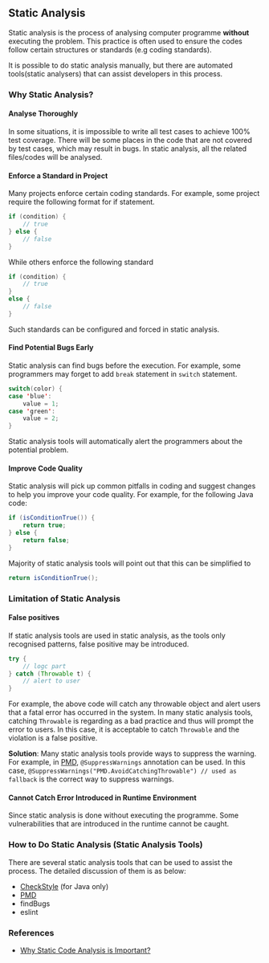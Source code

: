 ## Static Analysis
Static analysis is the process of analysing computer programme **without** executing the problem. This practice is often used to ensure the codes follow certain structures or standards (e.g coding standards).

It is possible to do static analysis manually, but there are automated tools(static analysers) that can assist developers in this process. 

### Why Static Analysis?

#### Analyse Thoroughly
In some situations, it is impossible to write all test cases to achieve 100% test coverage. There will be some places in the code that are not covered by test cases, which may result in bugs. In static analysis, all the related files/codes will be analysed.

#### Enforce a Standard in Project
Many projects enforce certain coding standards. For example, some project require the following format for if statement.

``` java
if (condition) {
	// true
} else {
	// false
}
``` 

While others enforce the following standard

``` java
if (condition) {
	// true
}
else {
	// false
}
```
Such standards can be configured and forced in static analysis.

#### Find Potential Bugs Early
Static analysis can find bugs before the execution. For example, some programmers may forget to add `break` statement in `switch` statement.

``` java
switch(color) {
case 'blue':
	value = 1;
case 'green':
	value = 2;
}
```
Static analysis tools will automatically alert the programmers about the potential problem.

#### Improve Code Quality
Static analysis will pick up common pitfalls in coding and suggest changes to help you improve your code quality. For example, for the following Java code:

``` java
if (isConditionTrue()) {
	return true;
} else {
	return false;
}
```
Majority of static analysis tools will point out that this can be simplified to

``` java
return isConditionTrue();
```

### Limitation of Static Analysis

#### False positives
If static analysis tools are used in static analysis, as the tools only recognised patterns, false positive may be introduced.

``` java
try {
	// logc part
} catch (Throwable t) {
	// alert to user
}
```
For example, the above code will catch any throwable object and alert users that a fatal error has occurred in the system. In many static analysis tools, catching `Throwable` is regarding as a bad practice and thus will prompt the error to users. In this case, it is acceptable to catch `Throwable` and the violation is a false positive.

**Solution**: Many static analysis tools provide ways to suppress the warning. For example, in [PMD](PMD.md), `@SuppressWarnings` annotation can be used. In this case, `@SuppressWarnings("PMD.AvoidCatchingThrowable") // used as fallback` is the correct way to suppress warnings.

#### Cannot Catch Error Introduced in Runtime Environment
Since static analysis is done without executing the programme. Some vulnerabilities that are introduced in the runtime cannot be caught.

### How to Do Static Analysis (Static Analysis Tools)
There are several static analysis tools that can be used to assist the process. The detailed discussion of them is as below:

- [CheckStyle](checkStyle.md) (for Java only)
- [PMD](PMD.md)
- findBugs
- eslint

### References

- [Why Static Code Analysis is Important?](http://javarevisited.blogspot.sg/2014/02/why-static-code-analysis-is-important.html)
